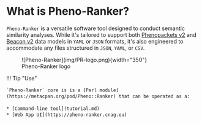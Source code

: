 # What is Pheno-Ranker?

`Pheno-Ranker` is a versatile software tool designed to conduct semantic similarity analyses. While it's tailored to support both [Phenopackets v2](pxf.md) and [Beacon v2](bff.md) data models in `YAML` or `JSON` formats, it's also engineered to accommodate any files structured in `JSON`, `YAML`, or `CSV`.

<figure markdown>
 ![Pheno-Ranker](img/PR-logo.png){width="350"}
 <figcaption>Pheno-Ranker logo</figcaption>
</figure>

!!! Tip "Use"

    `Pheno-Ranker` core is is a [Perl module](https://metacpan.org/pod/Pheno::Ranker) that can be operated as a:

    * [Command-line tool](tutorial.md)
    * [Web App UI](https://pheno-ranker.cnag.eu)

